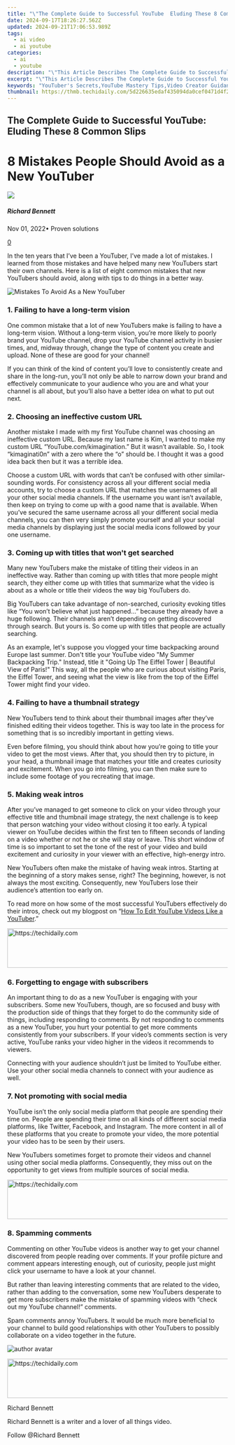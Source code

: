 ```yaml
---
title: "\"The Complete Guide to Successful YouTube  Eluding These 8 Common Slips\""
date: 2024-09-17T18:26:27.562Z
updated: 2024-09-21T17:06:53.989Z
tags:
  - ai video
  - ai youtube
categories:
  - ai
  - youtube
description: "\"This Article Describes The Complete Guide to Successful YouTube: Eluding These 8 Common Slips\""
excerpt: "\"This Article Describes The Complete Guide to Successful YouTube: Eluding These 8 Common Slips\""
keywords: "YouTuber's Secrets,YouTube Mastery Tips,Video Creator Guidance,Avoiding YouTube Pitfalls,Success in Online Videography,Content Strategy for YouTube,YouTube Engagement Techniques"
thumbnail: https://thmb.techidaily.com/5d226635edaf435094da0cef0471d4f2b3210c149d391d468a9425edc03d4511.png
---
```


## The Complete Guide to Successful YouTube: Eluding These 8 Common Slips

# 8 Mistakes People Should Avoid as a New YouTuber

![](https://images.wondershare.com/filmora/article-images/richard-bennett.jpg)

##### Richard Bennett

 Nov 01, 2022• Proven solutions

[0](#commentsBoxSeoTemplate)

In the ten years that I’ve been a YouTuber, I’ve made a lot of mistakes. I learned from those mistakes and have helped many new YouTubers start their own channels. Here is a list of eight common mistakes that new YouTubers should avoid, along with tips to do things in a better way.

![Mistakes To Avoid As a New YouTuber](https://images.wondershare.com/filmora/mistakes-to-avoid-as-a-new-youtuber.jpg)

###  

### 1\. Failing to have a long-term vision

One common mistake that a lot of new YouTubers make is failing to have a long-term vision. Without a long-term vision, you’re more likely to poorly brand your YouTube channel, drop your YouTube channel activity in busier times, and, midway through, change the type of content you create and upload. None of these are good for your channel!

If you can think of the kind of content you’ll love to consistently create and share in the long-run, you’ll not only be able to narrow down your brand and effectively communicate to your audience who you are and what your channel is all about, but you’ll also have a better idea on what to put out next.

### 2\. Choosing an ineffective custom URL

Another mistake I made with my first YouTube channel was choosing an ineffective custom URL. Because my last name is Kim, I wanted to make my custom URL “YouTube.com/kimagination.” But it wasn’t available. So, I took “kimaginati0n” with a zero where the “o” should be. I thought it was a good idea back then but it was a terrible idea.

Choose a custom URL with words that can’t be confused with other similar-sounding words. For consistency across all your different social media accounts, try to choose a custom URL that matches the usernames of all your other social media channels. If the username you want isn’t available, then keep on trying to come up with a good name that is available. When you’ve secured the same username across all your different social media channels, you can then very simply promote yourself and all your social media channels by displaying just the social media icons followed by your one username.

### 3\. Coming up with titles that won't get searched

Many new YouTubers make the mistake of titling their videos in an ineffective way. Rather than coming up with titles that more people might search, they either come up with titles that summarize what the video is about as a whole or title their videos the way big YouTubers do.

Big YouTubers can take advantage of non-searched, curiosity evoking titles like “You won’t believe what just happened…” because they already have a huge following. Their channels aren’t depending on getting discovered through search. But yours is. So come up with titles that people are actually searching.

As an example, let's suppose you vlogged your time backpacking around Europe last summer. Don't title your YouTube video "My Summer Backpacking Trip." Instead, title it "Going Up The Eiffel Tower | Beautiful View of Paris!" This way, all the people who are curious about visiting Paris, the Eiffel Tower, and seeing what the view is like from the top of the Eiffel Tower might find your video.

### 4\. Failing to have a thumbnail strategy

New YouTubers tend to think about their thumbnail images after they’ve finished editing their videos together. This is way too late in the process for something that is so incredibly important in getting views.

Even before filming, you should think about how you’re going to title your video to get the most views. After that, you should then try to picture, in your head, a thumbnail image that matches your title and creates curiosity and excitement. When you go into filming, you can then make sure to include some footage of you recreating that image.

### 5\. Making weak intros

After you’ve managed to get someone to click on your video through your effective title and thumbnail image strategy, the next challenge is to keep that person watching your video without closing it too early. A typical viewer on YouTube decides within the first ten to fifteen seconds of landing on a video whether or not he or she will stay or leave. This short window of time is so important to set the tone of the rest of your video and build excitement and curiosity in your viewer with an effective, high-energy intro.

New YouTubers often make the mistake of having weak intros. Starting at the beginning of a story makes sense, right? The beginning, however, is not always the most exciting. Consequently, new YouTubers lose their audience’s attention too early on.

To read more on how some of the most successful YouTubers effectively do their intros, check out my blogpost on “[How To Edit YouTube Videos Like a YouTuber](https://tools.techidaily.com/wondershare/filmora/download/).”

<!-- affiliate ads begin -->
<a href="https://appsumo.8odi.net/c/5597632/2087408/7443" target="_top" id="2087408">
  <img src="//a.impactradius-go.com/display-ad/7443-2087408" border="0" alt="https://techidaily.com" width="728" height="90"/>
</a>
<img height="0" width="0" src="https://appsumo.8odi.net/i/5597632/2087408/7443" style="position:absolute;visibility:hidden;" border="0" />
<!-- affiliate ads end -->

### 6\. Forgetting to engage with subscribers

An important thing to do as a new YouTuber is engaging with your subscribers. Some new YouTubers, though, are so focused and busy with the production side of things that they forget to do the community side of things, including responding to comments. By not responding to comments as a new YouTuber, you hurt your potential to get more comments consistently from your subscribers. If your video’s comments section is very active, YouTube ranks your video higher in the videos it recommends to viewers.

Connecting with your audience shouldn’t just be limited to YouTube either. Use your other social media channels to connect with your audience as well.

### 7\. Not promoting with social media

YouTube isn’t the only social media platform that people are spending their time on. People are spending their time on all kinds of different social media platforms, like Twitter, Facebook, and Instagram. The more content in all of these platforms that you create to promote your video, the more potential your video has to be seen by their users.

New YouTubers sometimes forget to promote their videos and channel using other social media platforms. Consequently, they miss out on the opportunity to get views from multiple sources of social media.

<!-- affiliate ads begin -->
<a href="https://aidotcom.pxf.io/c/5597632/2134500/19576" target="_top" id="2134500">
  <img src="//a.impactradius-go.com/display-ad/19576-2134500" border="0" alt="https://techidaily.com" width="600" height="90"/>
</a>
<img height="0" width="0" src="https://aidotcom.pxf.io/i/5597632/2134500/19576" style="position:absolute;visibility:hidden;" border="0" />
<!-- affiliate ads end -->

### 8\. Spamming comments

Commenting on other YouTube videos is another way to get your channel discovered from people reading over comments. If your profile picture and comment appears interesting enough, out of curiosity, people just might click your username to have a look at your channel.

But rather than leaving interesting comments that are related to the video, rather than adding to the conversation, some new YouTubers desperate to get more subscribers make the mistake of spamming videos with “check out my YouTube channel!” comments.

Spam comments annoy YouTubers. It would be much more beneficial to your channel to build good relationships with other YouTubers to possibly collaborate on a video together in the future.

![author avatar](https://images.wondershare.com/filmora/article-images/richard-bennett.jpg)

<!-- affiliate ads begin -->
<a href="https://appsumo.8odi.net/c/5597632/2049379/7443" target="_top" id="2049379">
  <img src="//a.impactradius-go.com/display-ad/7443-2049379" border="0" alt="https://techidaily.com" width="728" height="90"/>
</a>
<img height="0" width="0" src="https://appsumo.8odi.net/i/5597632/2049379/7443" style="position:absolute;visibility:hidden;" border="0" />
<!-- affiliate ads end -->

Richard Bennett

Richard Bennett is a writer and a lover of all things video.

Follow @Richard Bennett

<ins class="adsbygoogle"
      style="display:block"
      data-ad-client="ca-pub-7571918770474297"
      data-ad-slot="8358498916"
      data-ad-format="auto"
      data-full-width-responsive="true"></ins>



